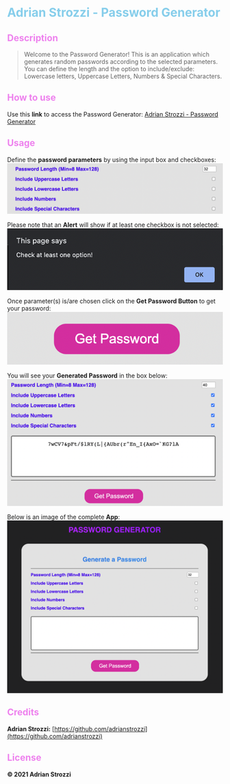 # <span style="color:skyblue">**Adrian Strozzi - Password Generator**</span>

## <span style="color:violet">Description</span>

> Welcome to the Password Generator! This is an application which generates random passwords according to the selected parameters. You can define the length and the option to include/exclude: Lowercase letters, Uppercase Letters, Numbers & Special Characters.

## <span style="color:violet">How to use</span>

Use this **link** to access the Password Generator: [Adrian Strozzi - Password Generator](https://adrianstrozzi.github.io/Tec03PasswordGenerator/)

## <span style="color:violet">Usage</span>

Define the **password parameters** by using the input box and checkboxes:  
![mainpage](./assets/images/readme-images/Parameters.png)

Please note that an **Alert** will show if at least one checkbox is not selected:
![mainpage](./assets/images/readme-images/AlertOneOption.png)

Once parameter(s) is/are chosen click on the **Get Password Button** to get your password:
![mainpage](./assets/images/readme-images/GetPasswordBtn.png)

You will see your **Generated Password** in the box below:
![mainpage](./assets/images/readme-images/GeneratedPassword.png)

Below is an image of the complete **App**:
![mainpage](./assets/images/readme-images/AppDesign.png)

## <span style="color:violet">Credits</span>

**Adrian Strozzi:** [https://github.com/adrianstrozzi](https://github.com/adrianstrozzi)

## <span style="color:violet">License</span>

**© 2021 Adrian Strozzi**
